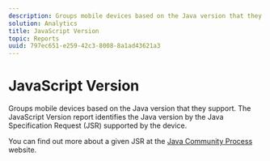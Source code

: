 ```yaml
---
description: Groups mobile devices based on the Java version that they support. The JavaScript Version report identifies the Java version by the Java Specification Request (JSR) supported by the device.
solution: Analytics
title: JavaScript Version
topic: Reports
uuid: 797ec651-e259-42c3-8008-8a1ad43621a3
---
```


# JavaScript Version

Groups mobile devices based on the Java version that they support. The JavaScript Version report identifies the Java version by the Java Specification Request (JSR) supported by the device.

You can find out more about a given JSR at the [Java Community Process](https://jcp.org/en/jsr/overview) website.
